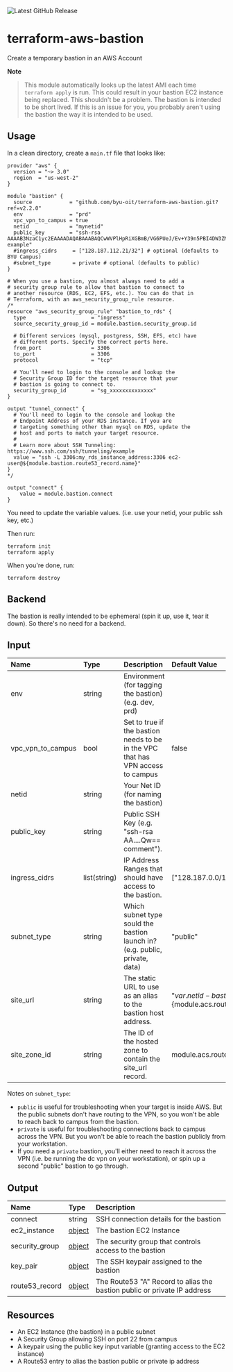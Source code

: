 ![Latest GitHub Release](https://img.shields.io/github/v/release/byu-oit/terraform-aws-bastion?sort=semver)

# terraform-aws-bastion

Create a temporary bastion in an AWS Account

**Note**

> This module automatically looks up the latest AMI each time `terraform
> apply` is run. This could result in your bastion EC2 instance being
> replaced. This shouldn't be a problem. The bastion is intended to be
> short lived. If this is an issue for you, you probably aren't using
> the bastion the way it is intended to be used.

## Usage

In a clean directory, create a `main.tf` file that looks like:

```hcl
provider "aws" {
  version = "~> 3.0"
  region  = "us-west-2"
}

module "bastion" {
  source            = "github.com/byu-oit/terraform-aws-bastion.git?ref=v2.2.0"
  env               = "prd"
  vpc_vpn_to_campus = true
  netid             = "mynetid"
  public_key        = "ssh-rsa AAAAB3NzaC1yc2EAAAADAQABAAABAQCwWVPlHpRiXGBmB/VG6PUeJ/Ev+Y39n5PBI4DW3ZMDT1g32nEUjzKtxK6KwVzYFQBhReMO2ry4uSTiNIzuOtHk/OCfcdPc8wbW3RlHBgbqs6p7DfYRJAXJCnWEjovijaVY0lyL4+7/YuprZwBaA2NfUIRN8UwVxZck3ULMnCK6BKog0UAE9NQZ9Z0vAtgLYPo9eVJEuGrxEszN29X+4Fl6u3T8x0XQ9EoMWU4YNwKfzBIof3th9Cbv4+FlEKpOFYuCc5vB2NPotalN8phEUqnvtsDkmCLAop6+MrUlnNNYIzmh2RLeqDF+M/ZnX8xb+V/mT9vARVcdcYCxKYeyXLvT example"
  #ingress_cidrs     = ["128.187.112.21/32"] # optional (defaults to BYU Campus)
  #subnet_type       = private # optional (defaults to public)
}

# When you use a bastion, you almost always need to add a
# security group rule to allow that bastion to connect to
# another resource (RDS, EC2, EFS, etc.). You can do that in
# Terraform, with an aws_security_group_rule resource.
/*
resource "aws_security_group_rule" "bastion_to_rds" {
  type                     = "ingress"
  source_security_group_id = module.bastion.security_group.id

  # Different services (mysql, postgress, SSH, EFS, etc) have
  # different ports. Specify the correct ports here.
  from_port                = 3306
  to_port                  = 3306
  protocol                 = "tcp"

  # You'll need to login to the console and lookup the
  # Security Group ID for the target resource that your
  # bastion is going to connect to.
  security_group_id        = "sg_xxxxxxxxxxxxxx"
}

output "tunnel_connect" {
  # You'll need to login to the console and lookup the
  # Endpoint Address of your RDS instance. If you are
  # targeting something other than mysql on RDS, update the
  # host and ports to match your target resource.
  #
  # Learn more about SSH Tunneling: https://www.ssh.com/ssh/tunneling/example
  value = "ssh -L 3306:my_rds_instance_address:3306 ec2-user@${module.bastion.route53_record.name}"
}
*/

output "connect" {
	value = module.bastion.connect
}
```

You need to update the variable values. (i.e. use your netid, your
public ssh key, etc.)

Then run:

```shell
terraform init
terraform apply
```

When you're done, run:

```shell
terraform destroy
```

## Backend

The bastion is really intended to be ephemeral (spin it up, use it, tear
it down). So there's no need for a backend.

## Input

| Name              | Type         | Description                                                                     | Default Value                                          |
|:------------------|:-------------|:--------------------------------------------------------------------------------|:-------------------------------------------------------|
| env               | string       | Environment (for tagging the bastion) (e.g. dev, prd)                           |                                                        |
| vpc_vpn_to_campus | bool         | Set to true if the bastion needs to be in the VPC that has VPN access to campus | false                                                  |
| netid             | string       | Your Net ID (for naming the bastion)                                            |                                                        |
| public_key        | string       | Public SSH Key (e.g. \"ssh-rsa AA....Qw== comment\").                           |                                                        |
| ingress_cidrs     | list(string) | IP Address Ranges that should have access to the bastion.                       | ["128.187.0.0/16", "10.0.0.0/8"]                       |
| subnet_type       | string       | Which subnet type sould the bastion launch in? (e.g. public, private, data)     | "public"                                               |
| site_url          | string       | The static URL to use as an alias to the bastion host address.                  | "${var.netid}-bastion.${module.acs.route53_zone.name}" |
| site_zone_id      | string       | The ID of the hosted zone to contain the site_url record.                       | module.acs.route53_zone.zone_id                        |

Notes on `subnet_type`:

* `public` is useful for troubleshooting when your target is inside AWS.
  But the public subnets don't have routing to the VPN, so you won't be
  able to reach back to campus from the bastion.
* `private` is useful for troubleshooting connections back to campus
  across the VPN. But you won't be able to reach the bastion publicly
  from your workstation.
* If you need a `private` bastion, you'll either need to reach it across
  the VPN (i.e. be running the dc vpn on your workstation), or spin up a
  second "public" bastion to go through.

## Output

| Name           | Type                                                                                                                      | Description                                                              |
|:---------------|:--------------------------------------------------------------------------------------------------------------------------|:-------------------------------------------------------------------------|
| connect        | string                                                                                                                    | SSH connection details for the bastion                                   |
| ec2_instance   | [object](https://www.terraform.io/docs/providers/aws/r/instance.html#attributes-reference)                                | The bastion EC2 Instance                                                 |
| security_group | [object](https://www.terraform.io/docs/providers/aws/r/security_group.html#attributes-reference)                          | The security group that controls access to the bastion                   |
| key_pair       | [object](https://www.terraform.io/docs/providers/aws/r/key_pair.html#attributes-reference)                                | The SSH keypair assigned to the bastion                                  |
| route53_record | [object](https://registry.terraform.io/providers/hashicorp/aws/latest/docs/resources/route53_record#attributes-reference) | The Route53 "A" Record to alias the bastion public or private IP address |

## Resources

* An EC2 Instance (the bastion) in a public subnet
* A Security Group allowing SSH on port 22 from campus
* A keypair using the public key input variable (granting access to the
  EC2 instance)
* A Route53 entry to alias the bastion public or private ip address
